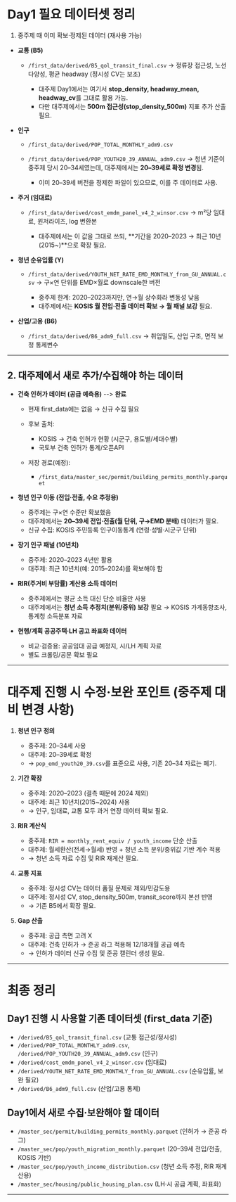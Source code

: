 # Day1 필요 데이터셋 정리

 1. 중주제 때 이미 확보·정제된 데이터 (재사용 가능)

* **교통 (B5)**

  * `/first_data/derived/B5_qol_transit_final.csv`
    → 정류장 접근성, 노선 다양성, 평균 headway (정시성 CV는 보조)

    * 대주제 Day1에서는 여기서 **stop\_density, headway\_mean, headway\_cv**를 그대로 활용 가능.
    * 다만 대주제에서는 **500m 접근성(stop\_density\_500m)** 지표 추가 산출 필요.

* **인구**

  * `/first_data/derived/POP_TOTAL_MONTHLY_adm9.csv`
  * `/first_data/derived/POP_YOUTH20_39_ANNUAL_adm9.csv`
    → 청년 기준이 중주제 당시 20–34세였는데, 대주제에서는 **20–39세로 확정 변경**됨.

    * 이미 20–39세 버전을 정제한 파일이 있으므로, 이를 주 데이터로 사용.

* **주거 (임대료)**

  * `/first_data/derived/cost_emdm_panel_v4_2_winsor.csv`
    → m²당 임대료, 윈저라이즈, log 변환본

    * 대주제에서는 이 값을 그대로 쓰되, \*\*기간을 2020–2023 → 최근 10년(2015\~)\*\*으로 확장 필요.

* **청년 순유입률 (Y)**

  * `/first_data/derived/YOUTH_NET_RATE_EMD_MONTHLY_from_GU_ANNUAL.csv`
    → 구×연 단위를 EMD×월로 downscale한 버전

    * 중주제 한계: 2020–2023까지만, 연→월 상수화라 변동성 낮음
    * 대주제에서는 **KOSIS 월 전입·전출 데이터 확보 → 월 패널 보강** 필요.

* **산업/고용 (B6)**

  * `/first_data/derived/B6_adm9_full.csv`
    → 취업밀도, 산업 구조, 면적 보정 통제변수

---

## 2. 대주제에서 새로 추가/수집해야 하는 데이터

* **건축 인허가 데이터 (공급 예측용)** --> **완료**

  * 현재 first\_data에는 없음 → 신규 수집 필요
  * 후보 출처:

    * KOSIS → 건축 인허가 현황 (시군구, 용도별/세대수별)
    * 국토부 건축 인허가 통계/오픈API
  * 저장 경로(예정):

    * `/first_data/master_sec/permit/building_permits_monthly.parquet`

* **청년 인구 이동 (전입·전출, 수요 추정용)**

  * 중주제는 구×연 수준만 확보했음
  * 대주제에서는 **20–39세 전입·전출(월 단위, 구→EMD 분배)** 데이터가 필요.
  * 신규 수집: KOSIS 주민등록 인구이동통계 (연령·성별·시군구 단위)

* **장기 인구 패널 (10년치)**

  * 중주제: 2020–2023 4년만 활용
  * 대주제: 최근 10년치(예: 2015–2024)를 확보해야 함

* **RIR(주거비 부담률) 계산용 소득 데이터**

  * 중주제에서는 평균 소득 대신 단순 비율만 사용
  * 대주제에서는 **청년 소득 추정치(분위/중위) 보강** 필요 → KOSIS 가계동향조사, 통계청 소득분포 자료

* **현행/계획 공공주택·LH 공고 좌표화 데이터**

  * 비교·검증용: 공공임대 공급 예정지, 시/LH 계획 자료
  * 별도 크롤링/공문 확보 필요

---

# 대주제 진행 시 수정·보완 포인트 (중주제 대비 변경 사항)

1. **청년 인구 정의**

   * 중주제: 20–34세 사용
   * 대주제: 20–39세로 확정
   * → `pop_emd_youth20_39.csv`를 표준으로 사용, 기존 20–34 자료는 폐기.

2. **기간 확장**

   * 중주제: 2020–2023 (결측 때문에 2024 제외)
   * 대주제: 최근 10년치(2015\~2024) 사용
   * → 인구, 임대료, 교통 모두 과거 연장 데이터 확보 필요.

3. **RIR 계산식**

   * 중주제: `RIR = monthly_rent_equiv / youth_income` 단순 산출
   * 대주제: 월세환산(전세→월세) 반영 + 청년 소득 분위/중위값 기반 계수 적용
   * → 청년 소득 자료 수집 및 RIR 재계산 필요.

4. **교통 지표**

   * 중주제: 정시성 CV는 데이터 품질 문제로 제외/민감도용
   * 대주제: 정시성 CV, stop\_density\_500m, transit\_score까지 본선 반영
   * → 기존 B5에서 확장 필요.

5. **Gap 산출**

   * 중주제: 공급 측면 고려 X
   * 대주제: 건축 인허가 → 준공 라그 적용해 12/18개월 공급 예측
   * → 인허가 데이터 신규 수집 및 준공 캘린더 생성 필요.

---

# 최종 정리

## Day1 진행 시 사용할 기존 데이터셋 (first\_data 기준)

* `/derived/B5_qol_transit_final.csv` (교통 접근성/정시성)
* `/derived/POP_TOTAL_MONTHLY_adm9.csv`, `/derived/POP_YOUTH20_39_ANNUAL_adm9.csv` (인구)
* `/derived/cost_emdm_panel_v4_2_winsor.csv` (임대료)
* `/derived/YOUTH_NET_RATE_EMD_MONTHLY_from_GU_ANNUAL.csv` (순유입률, 보완 필요)
* `/derived/B6_adm9_full.csv` (산업/고용 통제)

## Day1에서 새로 수집·보완해야 할 데이터

* `/master_sec/permit/building_permits_monthly.parquet` (인허가 → 준공 라그)
* `/master_sec/pop/youth_migration_monthly.parquet` (20–39세 전입/전출, KOSIS 기반)
* `/master_sec/pop/youth_income_distribution.csv` (청년 소득 추정, RIR 재계산용)
* `/master_sec/housing/public_housing_plan.csv` (LH·시 공급 계획, 좌표화)

---

